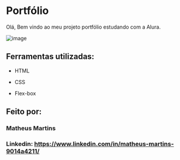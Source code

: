 # Portfólio 

Olá, Bem vindo ao meu projeto portfólio estudando com a Alura.

![image](https://user-images.githubusercontent.com/77756047/211304452-220fedf0-f91b-490f-8a65-a60ce860bc5c.png)

## Ferramentas utilizadas:

* HTML

* CSS

* Flex-box

## Feito por:

### Matheus Martins

### Linkedin: https://www.linkedin.com/in/matheus-martins-9014a4211/

```
